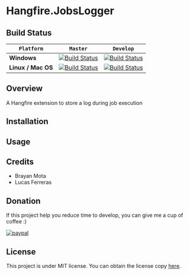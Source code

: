 # Hangfire.JobsLogger

## Build Status
`Platform` | `Master` | `Develop`
--- | --- | ---
**Windows** | [![Build Status](https://ci.appveyor.com/api/projects/status/254pepk2j7s823f7/branch/master?svg=true)](https://ci.appveyor.com/project/felixclase/hangfire-jobslogger/) | [![Build Status](https://ci.appveyor.com/api/projects/status/254pepk2j7s823f7/branch/develop?svg=true)](https://ci.appveyor.com/project/felixclase/hangfire-jobslogger/)
**Linux / Mac OS** | [![Build Status](https://travis-ci.org/raisedapp/Hangfire.JobsLogger.svg?branch=master)](https://travis-ci.org/raisedapp/Hangfire.JobsLogger/) | [![Build Status](https://travis-ci.org/raisedapp/Hangfire.JobsLogger.svg?branch=develop)](https://travis-ci.org/raisedapp/Hangfire.JobsLogger/)

## Overview
A Hangfire extension to store a log during job execution


## Installation


## Usage

## Credits
 * Brayan Mota
 * Lucas Ferreras
 
## Donation
If this project help you reduce time to develop, you can give me a cup of coffee :) 

[![paypal](https://www.paypalobjects.com/en_US/i/btn/btn_donateCC_LG.gif)](https://www.paypal.com/cgi-bin/webscr?cmd=_donations&business=RMLQM296TCM38&item_name=For+the+development+of+Hangfire.JobsLogger&currency_code=USD&source=url)

## License
This project is under MIT license. You can obtain the license copy [here](https://github.com/raisedapp/Hangfire.JobsLogger/blob/master/LICENSE).

